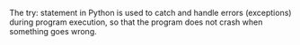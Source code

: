 The try: statement in Python is used to catch and handle errors (exceptions) during program execution, so that the program does not crash when something goes wrong.
